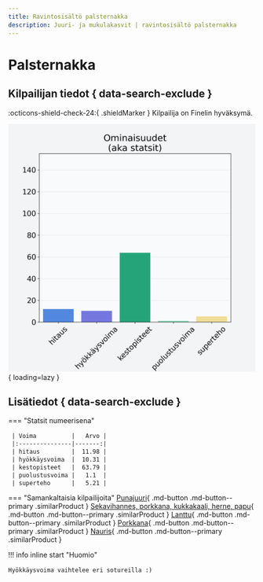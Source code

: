 ```yaml
---
title: Ravintosisältö palsternakka
description: Juuri- ja mukulakasvit | ravintosisältö palsternakka
---
```


# Palsternakka


## Kilpailijan tiedot { data-search-exclude }

:octicons-shield-check-24:{ .shieldMarker } Kilpailija on Finelin hyväksymä.

![Palsternakka](./images/palsternakka.png){ loading=lazy }

## Lisätiedot { data-search-exclude }
=== "Statsit numeerisena"

     | Voima          |   Arvo |
     |:---------------|-------:|
     | hitaus         |  11.98 |
     | hyökkäysvoima  |  10.31 |
     | kestopisteet   |  63.79 |
     | puolustusvoima |   1.1  |
     | superteho      |   5.21 |

=== "Samankaltaisia kilpailijoita"
    [Punajuuri](/punajuuri){ .md-button .md-button--primary .similarProduct }
    [Sekavihannes, porkkana, kukkakaali, herne, papu](/sekavihannes-porkkana-kukkakaali-herne-papu){ .md-button .md-button--primary .similarProduct }
    [Lanttu](/lanttu){ .md-button .md-button--primary .similarProduct }
    [Porkkana](/porkkana){ .md-button .md-button--primary .similarProduct }
    [Nauris](/nauris){ .md-button .md-button--primary .similarProduct }

!!! info inline start "Huomio"

    Hyökkäysvoima vaihtelee eri sotureilla :)
